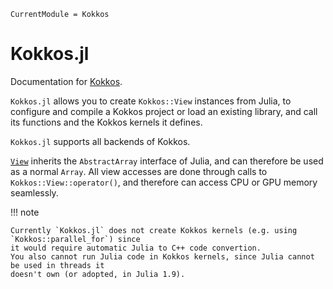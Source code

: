 ```@meta
CurrentModule = Kokkos
```

# Kokkos.jl

Documentation for [Kokkos](https://github.com/Keluaa/Kokkos.jl).


`Kokkos.jl` allows you to create `Kokkos::View` instances from Julia, to configure and compile a
Kokkos project or load an existing library, and call its functions and the Kokkos kernels it defines.

`Kokkos.jl` supports all backends of Kokkos.

[`View`](@ref) inherits the `AbstractArray` interface of Julia, and can therefore be used as a
normal `Array`.
All view accesses are done through calls to `Kokkos::View::operator()`, and therefore can access CPU
or GPU memory seamlessly.


!!! note

    Currently `Kokkos.jl` does not create Kokkos kernels (e.g. using `Kokkos::parallel_for`) since
    it would require automatic Julia to C++ code convertion.
    You also cannot run Julia code in Kokkos kernels, since Julia cannot be used in threads it
    doesn't own (or adopted, in Julia 1.9).
